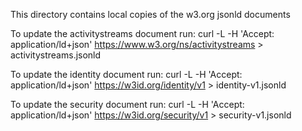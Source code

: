 This directory contains local copies of the w3.org jsonld documents

To update the activitystreams document run:
curl -L -H 'Accept: application/ld+json' https://www.w3.org/ns/activitystreams > activitystreams.jsonld

To update the identity document run:
curl -L -H 'Accept: application/ld+json' https://w3id.org/identity/v1 > identity-v1.jsonld

To update the security document run:
curl -L -H 'Accept: application/ld+json' https://w3id.org/security/v1 > security-v1.jsonld
